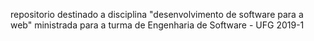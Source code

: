 repositorio destinado a disciplina "desenvolvimento de software para a web" ministrada para a turma de Engenharia de Software - UFG 2019-1
